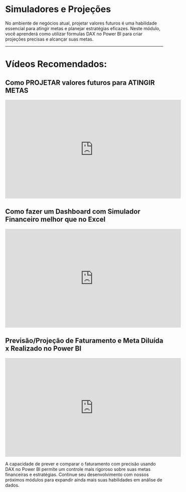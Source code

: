 # Simuladores e Projeções

No ambiente de negócios atual, projetar valores futuros é uma habilidade essencial para atingir metas e planejar estratégias eficazes. Neste módulo, você aprenderá como utilizar fórmulas DAX no Power BI para criar projeções precisas e alcançar suas metas.
 
 ----

# Vídeos Recomendados:

## Como PROJETAR valores futuros para ATINGIR METAS

<iframe width="560" height="315" src="https://www.youtube.com/embed/nexb6rb55kc?si=xVsC1ZNogl3Pwmy6" title="YouTube video player" frameborder="0" allow="accelerometer; autoplay; clipboard-write; encrypted-media; gyroscope; picture-in-picture; web-share" referrerpolicy="strict-origin-when-cross-origin" allowfullscreen></iframe>

## Como fazer um Dashboard com Simulador Financeiro melhor que no Excel

<iframe width="560" height="315" src="https://www.youtube.com/embed/kU8_mNfc_yY?si=KiL1JzOOks56mM9T" title="YouTube video player" frameborder="0" allow="accelerometer; autoplay; clipboard-write; encrypted-media; gyroscope; picture-in-picture; web-share" referrerpolicy="strict-origin-when-cross-origin" allowfullscreen></iframe>

## Previsão/Projeção de Faturamento e Meta Diluída x Realizado no Power BI

<iframe width="560" height="315" src="https://www.youtube.com/embed/WvpgqE7lS0E?si=yMkb-xuhv8iPvBIb" title="YouTube video player" frameborder="0" allow="accelerometer; autoplay; clipboard-write; encrypted-media; gyroscope; picture-in-picture; web-share" referrerpolicy="strict-origin-when-cross-origin" allowfullscreen></iframe>

A capacidade de prever e comparar o faturamento com precisão usando DAX no Power BI permite um controle mais rigoroso sobre suas metas financeiras e estratégias. Continue seu desenvolvimento com nossos próximos módulos para expandir ainda mais suas habilidades em análise de dados.